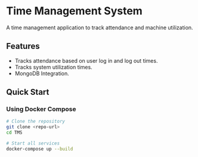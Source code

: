# Time Management System

A time management application to track attendance and machine utilization.

## Features

- Tracks attendance based on user log in and log out times.
- Tracks system utilization times.
- MongoDB Integration.

## Quick Start

### Using Docker Compose

```bash
# Clone the repository
git clone <repo-url>
cd TMS

# Start all services
docker-compose up --build
```
